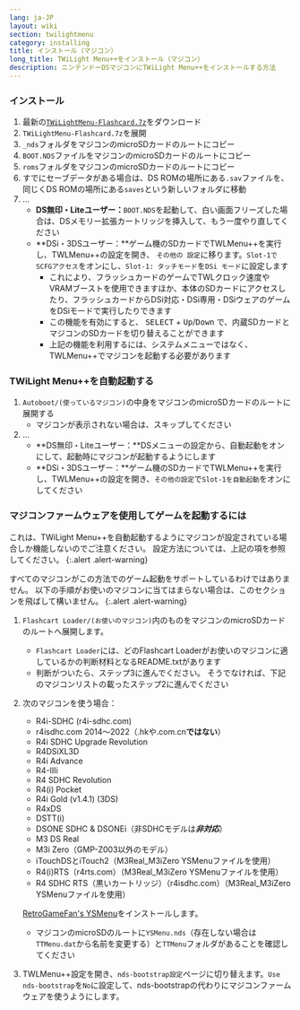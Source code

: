 ```yaml
---
lang: ja-JP
layout: wiki
section: twilightmenu
category: installing
title: インストール（マジコン）
long_title: TWiLight Menu++をインストール（マジコン）
description: ニンテンドーDSマジコンにTWiLight Menu++をインストールする方法
---
```


### インストール
1. 最新の[`TWiLightMenu-Flashcard.7z`](https://github.com/DS-Homebrew/TWiLightMenu/releases/latest/download/TWiLightMenu-Flashcard.7z)をダウンロード
1. `TWiLightMenu-Flashcard.7z`を展開
1. `_nds`フォルダをマジコンのmicroSDカードのルートにコピー
1. `BOOT.NDS`ファイルをマジコンのmicroSDカードのルートにコピー
1. `roms`フォルダをマジコンのmicroSDカードのルートにコピー
1. すでにセーブデータがある場合は、DS ROMの場所にある`.sav`ファイルを、同じくDS ROMの場所にある`saves`という新しいフォルダに移動
1. ...
   - **DS無印・Liteユーザー：**`BOOT.NDS`を起動して、白い画面フリーズした場合は、DSメモリー拡張カートリッジを挿入して、もう一度やり直してください
   - **DSi・3DSユーザー：**ゲーム機のSDカードでTWLMenu++を実行し、TWLMenu++の設定を開き、 `その他の 設定`に移ります。`Slot-1でSCFGアクセス`をオンにし、`Slot-1: タッチモード`を`DSi モード`に設定します
      - これにより、フラッシュカードのゲームでTWLクロック速度やVRAMブーストを使用できますほか、本体のSDカードにアクセスしたり、フラッシュカードからDSi対応・DSi専用・DSiウェアのゲームをDSiモードで実行したりできます
      - この機能を有効にすると、 <kbd>SELECT</kbd> + <kbd>Up</kbd>/<kbd>Down</kbd> で、内蔵SDカードとマジコンのSDカードを切り替えることができます
      - 上記の機能を利用するには、システムメニューではなく、TWLMenu++でマジコンを起動する必要があります

### TWiLight Menu++を自動起動する
1. `Autoboot/(使っているマジコン)`の中身をマジコンのmicroSDカードのルートに展開する
   - マジコンが表示されない場合は、スキップしてください
1. ...
   - **DS無印・Liteユーザー：**DSメニューの設定から、自動起動をオンにして、起動時にマジコンが起動するようにします
   - **DSi・3DSユーザー：**ゲーム機のSDカードでTWLMenu++を実行し、TWLMenu++の設定を開き、`その他の設定`で`Slot-1を自動起動`をオンにしてください

### マジコンファームウェアを使用してゲームを起動するには

これは、TWiLight Menu++を自動起動するようにマジコンが設定されている場合しか機能しないのでご注意ください。 設定方法については、上記の項を参照してください。
{:.alert .alert-warning}

すべてのマジコンがこの方法でのゲーム起動をサポートしているわけではありません。 以下の手順がお使いのマジコンに当てはまらない場合は、このセクションを飛ばして構いません。
{:.alert .alert-warning}

1. `Flashcart Loader/(お使いのマジコン)`内のものをマジコンのmicroSDカードのルートへ展開します。
   - `Flashcart Loader`には、どのFlashcart Loaderがお使いのマジコンに適しているかの判断材料となるREADME.txtがあります
   - 判断がついたら、ステップ3に進んでください。 そうでなければ、下記のマジコンリストの載ったステップ2に進んでください

1. 次のマジコンを使う場合：
   - R4i-SDHC (r4i-sdhc.com)
   - r4isdhc.com 2014〜2022（.hkや.com.cn**ではない**）
   - R4i SDHC Upgrade Revolution
   - R4DSiXL3D
   - R4i Advance
   - R4-IIIi
   - R4 SDHC Revolution
   - R4(i) Pocket
   - R4i Gold (v1.4.1) (3DS)
   - R4xDS
   - DSTT(i)
   - DSONE SDHC & DSONEi（非SDHCモデルは***非対応***）
   - M3 DS Real
   - M3i Zero（GMP-Z003以外のモデル）
   - iTouchDSとiTouch2（M3Real_M3iZero YSMenuファイルを使用）
   - R4(i)RTS（r4rts.com）（M3Real_M3iZero YSMenuファイルを使用）
   - R4 SDHC RTS（黒いカートリッジ）（r4isdhc.com）（M3Real_M3iZero YSMenuファイルを使用）

   [RetroGameFan's YSMenu](https://gbatemp.net/threads/retrogamefan-updates-releases.267243/)をインストールします。
      - マジコンのmicroSDのルートに`YSMenu.nds`（存在しない場合は`TTMenu.dat`から名前を変更する）と`TTMenu`フォルダがあることを確認してください
1. TWLMenu++設定を開き、`nds-bootstrap設定`ページに切り替えます。`Use nds-bootstrap`を`No`に設定して、nds-bootstrapの代わりにマジコンファームウェアを使うようにします。
